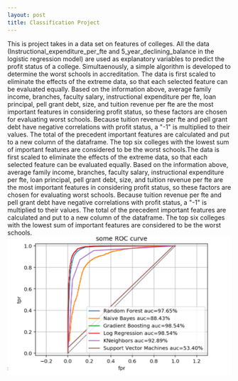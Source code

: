 ```yaml
---
layout: post
title: Classification Project
---
```

This is project takes in a data set on features of colleges. All the data (Instructional_expenditure_per_fte and 5_year_declining_balance in the logistic regression model) are used as explanatory variables to predict the profit status of a college. 
Simultaenously, a simple algorithm is developed to determine the worst schools in accreditation. The data is first scaled to eliminate the effects of the extreme data, so that each selected feature can be evaluated equally. Based on the information above, average family income, branches, faculty salary, instructional expenditure per fte, loan principal, pell grant debt, size, and tuition revenue per fte are the most important features in considering profit status, so these factors are chosen for evaluating worst schools. Because tuition revenue per fte and pell grant debt have negative correlations with profit status, a "-1" is multiplied to their values. The total of the precedent important features are calculated and put to a new column of the dataframe. The top six colleges with the lowest sum of important features are considered to be the worst schools.The data is first scaled to eliminate the effects of the extreme data, so that each selected feature can be evaluated equally. Based on the information above, average family income, branches, faculty salary, instructional expenditure per fte, loan principal, pell grant debt, size, and tuition revenue per fte are the most important features in considering profit status, so these factors are chosen for evaluating worst schools. Because tuition revenue per fte and pell grant debt have negative correlations with profit status, a "-1" is multiplied to their values. The total of the precedent important features are calculated and put to a new column of the dataframe. The top six colleges with the lowest sum of important features are considered to be the worst schools.
<img src="/images/roc.png" width="600"/>